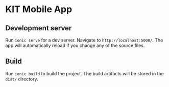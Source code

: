 # KIT Mobile App

## Development server

Run `ionic serve` for a dev server. Navigate to `http://localhost:5000/`. The app will automatically reload if you change any of the source files.

## Build

Run `ionic build` to build the project. The build artifacts will be stored in the `dist/` directory.
